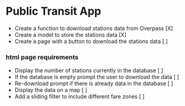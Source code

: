 # Public Transit App
 - Create a function to download stations data from Overpass [X]
 - Create a model to store the stations data [X]
 - Create a page with a button to download the stations data [ ]

### html page requirements
 - Display the number of stations currently in the database [ ]
 - If the database is empty prompt the user to download the data [ ]
 - Re-download prompt if there is already data in the database [ ]
 - Display the data on a map [ ]
 - Add a sliding filter to include different fare zones [ ]

